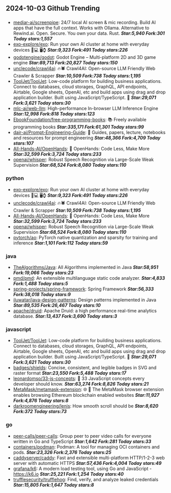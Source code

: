 ## 2024-10-03 Github Trending

### 
* [mediar-ai/screenpipe](https://github.com/mediar-ai/screenpipe): 24/7 local AI screen & mic recording. Build AI apps that have the full context. Works with Ollama. Alternative to Rewind.ai. Open. Secure. You own your data. Rust. ***Star:5,940 Fork:301 Today stars:1,557***
* [exo-explore/exo](https://github.com/exo-explore/exo): Run your own AI cluster at home with everyday devices 📱💻 🖥️⌚ ***Star:9,323 Fork:491 Today stars:226***
* [godotengine/godot](https://github.com/godotengine/godot): Godot Engine – Multi-platform 2D and 3D game engine ***Star:89,713 Fork:20,827 Today stars:150***
* [unclecode/crawl4ai](https://github.com/unclecode/crawl4ai): 🔥🕷️ Crawl4AI: Open-source LLM Friendly Web Crawler & Scrapper ***Star:10,509 Fork:738 Today stars:1,195***
* [ToolJet/ToolJet](https://github.com/ToolJet/ToolJet): Low-code platform for building business applications. Connect to databases, cloud storages, GraphQL, API endpoints, Airtable, Google sheets, OpenAI, etc and build apps using drag and drop application builder. Built using JavaScript/TypeScript. 🚀 ***Star:29,071 Fork:3,621 Today stars:30***
* [mlc-ai/web-llm](https://github.com/mlc-ai/web-llm): High-performance In-browser LLM Inference Engine ***Star:12,998 Fork:818 Today stars:123***
* [EbookFoundation/free-programming-books](https://github.com/EbookFoundation/free-programming-books): 📚 Freely available programming books ***Star:335,171 Fork:61,301 Today stars:99***
* [dair-ai/Prompt-Engineering-Guide](https://github.com/dair-ai/Prompt-Engineering-Guide): 🐙 Guides, papers, lecture, notebooks and resources for prompt engineering ***Star:48,366 Fork:4,709 Today stars:107***
* [All-Hands-AI/OpenHands](https://github.com/All-Hands-AI/OpenHands): 🙌 OpenHands: Code Less, Make More ***Star:32,599 Fork:3,724 Today stars:233***
* [openai/whisper](https://github.com/openai/whisper): Robust Speech Recognition via Large-Scale Weak Supervision ***Star:68,524 Fork:8,080 Today stars:110***

### python
* [exo-explore/exo](https://github.com/exo-explore/exo): Run your own AI cluster at home with everyday devices 📱💻 🖥️⌚ ***Star:9,323 Fork:491 Today stars:226***
* [unclecode/crawl4ai](https://github.com/unclecode/crawl4ai): 🔥🕷️ Crawl4AI: Open-source LLM Friendly Web Crawler & Scrapper ***Star:10,509 Fork:738 Today stars:1,195***
* [All-Hands-AI/OpenHands](https://github.com/All-Hands-AI/OpenHands): 🙌 OpenHands: Code Less, Make More ***Star:32,599 Fork:3,724 Today stars:233***
* [openai/whisper](https://github.com/openai/whisper): Robust Speech Recognition via Large-Scale Weak Supervision ***Star:68,524 Fork:8,080 Today stars:110***
* [pytorch/ao](https://github.com/pytorch/ao): PyTorch native quantization and sparsity for training and inference ***Star:1,101 Fork:112 Today stars:59***

### java
* [TheAlgorithms/Java](https://github.com/TheAlgorithms/Java): All Algorithms implemented in Java ***Star:58,951 Fork:19,066 Today stars:23***
* [pmd/pmd](https://github.com/pmd/pmd): An extensible multilanguage static code analyzer. ***Star:4,833 Fork:1,488 Today stars:5***
* [spring-projects/spring-framework](https://github.com/spring-projects/spring-framework): Spring Framework ***Star:56,333 Fork:38,018 Today stars:9***
* [iluwatar/java-design-patterns](https://github.com/iluwatar/java-design-patterns): Design patterns implemented in Java ***Star:89,535 Fork:26,467 Today stars:10***
* [apache/druid](https://github.com/apache/druid): Apache Druid: a high performance real-time analytics database. ***Star:13,437 Fork:3,690 Today stars:3***

### javascript
* [ToolJet/ToolJet](https://github.com/ToolJet/ToolJet): Low-code platform for building business applications. Connect to databases, cloud storages, GraphQL, API endpoints, Airtable, Google sheets, OpenAI, etc and build apps using drag and drop application builder. Built using JavaScript/TypeScript. 🚀 ***Star:29,071 Fork:3,621 Today stars:30***
* [badges/shields](https://github.com/badges/shields): Concise, consistent, and legible badges in SVG and raster format ***Star:23,550 Fork:5,488 Today stars:17***
* [leonardomso/33-js-concepts](https://github.com/leonardomso/33-js-concepts): 📜 33 JavaScript concepts every developer should know. ***Star:63,274 Fork:8,826 Today stars:21***
* [MetaMask/metamask-extension](https://github.com/MetaMask/metamask-extension): 🌐 🔌 The MetaMask browser extension enables browsing Ethereum blockchain enabled websites ***Star:11,927 Fork:4,876 Today stars:8***
* [darkroomengineering/lenis](https://github.com/darkroomengineering/lenis): How smooth scroll should be ***Star:8,620 Fork:372 Today stars:73***

### go
* [peer-calls/peer-calls](https://github.com/peer-calls/peer-calls): Group peer to peer video calls for everyone written in Go and TypeScript ***Star:1,642 Fork:281 Today stars:33***
* [containers/podman](https://github.com/containers/podman): Podman: A tool for managing OCI containers and pods. ***Star:23,326 Fork:2,376 Today stars:25***
* [caddyserver/caddy](https://github.com/caddyserver/caddy): Fast and extensible multi-platform HTTP/1-2-3 web server with automatic HTTPS ***Star:57,436 Fork:4,004 Today stars:49***
* [grafana/k6](https://github.com/grafana/k6): A modern load testing tool, using Go and JavaScript - https://k6.io ***Star:25,221 Fork:1,254 Today stars:40***
* [trufflesecurity/trufflehog](https://github.com/trufflesecurity/trufflehog): Find, verify, and analyze leaked credentials ***Star:15,805 Fork:1,647 Today stars:8***
